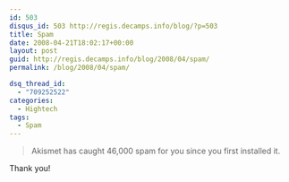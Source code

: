 ```yaml
---
id: 503
disqus_id: 503 http://regis.decamps.info/blog/?p=503
title: Spam
date: 2008-04-21T18:02:17+00:00
layout: post
guid: http://regis.decamps.info/blog/2008/04/spam/
permalink: /blog/2008/04/spam/

dsq_thread_id:
  - "709252522"
categories:
  - Hightech
tags:
  - Spam
---
```

> Akismet has caught 46,000 spam for you since you first installed it.

Thank you!
